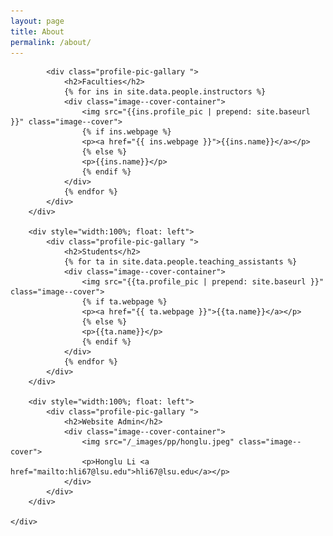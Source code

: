 ```yaml
---
layout: page
title: About
permalink: /about/
---
```




  <div>
        <div style="width:100%;">
            <!-- <h2>Instructors</h2> -->
            <!-- <div class="image--cover-container">
                <img src="{{site.data.people.instructor.profile_pic | prepend: site.baseurl }}" class="image--cover">
                <p>{{site.data.people.instructor.name}}</p>
            </div> -->

            <div class="profile-pic-gallary ">
                <h2>Faculties</h2>
                {% for ins in site.data.people.instructors %}
                <div class="image--cover-container">
                    <img src="{{ins.profile_pic | prepend: site.baseurl }}" class="image--cover">
                    {% if ins.webpage %}
                    <p><a href="{{ ins.webpage }}">{{ins.name}}</a></p>
                    {% else %}
                    <p>{{ins.name}}</p>
                    {% endif %}
                </div>
                {% endfor %}
            </div>
        </div>

        <div style="width:100%; float: left">
            <div class="profile-pic-gallary ">
                <h2>Students</h2>
                {% for ta in site.data.people.teaching_assistants %}
                <div class="image--cover-container">
                    <img src="{{ta.profile_pic | prepend: site.baseurl }}" class="image--cover">
                    {% if ta.webpage %}
                    <p><a href="{{ ta.webpage }}">{{ta.name}}</a></p>
                    {% else %}
                    <p>{{ta.name}}</p>
                    {% endif %}
                </div>
                {% endfor %}
            </div>
        </div>

        <div style="width:100%; float: left">
            <div class="profile-pic-gallary ">
                <h2>Website Admin</h2>
                <div class="image--cover-container">
                    <img src="/_images/pp/honglu.jpeg" class="image--cover">
                    <p>Honglu Li <a href="mailto:hli67@lsu.edu">hli67@lsu.edu</a></p>
                </div>
            </div>
        </div>

    </div>
